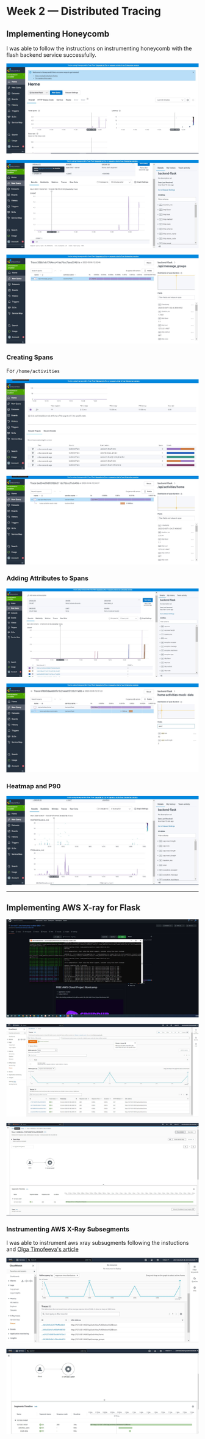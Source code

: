 # Week 2 — Distributed Tracing


## Implementing Honeycomb

I was able to follow the instructions on instrumenting honeycomb with the flash backend service successfully.

  ![honeycomb](./assets//hc_1.JPG)


  ![honeycomb](./assets//hc_2.JPG)


  ![honeycomb](./assets//hc_trace.JPG)

### Creating Spans

  For `/home/activities`

   ![honeycomb span](./assets//hc_span.JPG)

   ![honeycomb span](./assets//hc_span1.JPG)

  ### Adding Attributes to Spans


  ![honeycomb attributes](./assets//hc_attributes.JPG)

  ![honeycomb attributes](./assets//hc_attributes1.JPG)
   

  ### Heatmap and P90

  ![honeycomb heatmap](./assets//hc_heatmap.JPG)



---
## Implementing AWS X-ray for Flask

  ![xray](./assets//aws_xray.JPG)

  ![xray trace](./assets//aws_xray_trace.JPG)

  ![xray trace](./assets//aws_xray_trace1.JPG)

### Instrumenting AWS X-Ray Subsegments

I was able to instrument aws xray subsugments following the instuctions and [Olga Timofeeva's article](https://olley.hashnode.dev/aws-free-cloud-bootcamp-instrumenting-aws-x-ray-subsegments)

 ![xray subsegments](./assets//aws_xray_subsegments.JPG)

 ![xray subsegments](./assets//aws_xray_subsegments1.JPG)